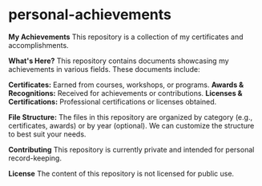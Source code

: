 # personal-achievements
**My Achievements**
This repository is a collection of my certificates and accomplishments.

**What's Here?**
This repository contains documents showcasing my achievements in various fields. These documents include:

**Certificates:** Earned from courses, workshops, or programs.
**Awards & Recognitions:** Received for achievements or contributions.
**Licenses & Certifications:** Professional certifications or licenses obtained.

**File Structure:**
The files in this repository are organized by category (e.g., certificates, awards) or by year (optional). We can customize the structure to best suit your needs.

**Contributing**
This repository is currently private and intended for personal record-keeping.

**License**
The content of this repository is not licensed for public use.
